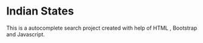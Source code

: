 # Indian States
 
This is a autocomplete search project created with help of HTML , Bootstrap and Javascript.
